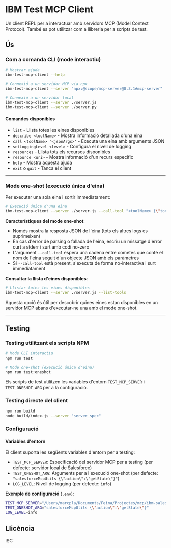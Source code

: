 # IBM Test MCP Client

Un client REPL per a interactuar amb servidors MCP (Model Context Protocol). També es pot utilitzar com a llibreria per a scripts de test.

## Ús

### Com a comanda CLI (mode interactiu)

```bash
# Mostrar ajuda
ibm-test-mcp-client --help

# Connexió a un servidor MCP via npx
ibm-test-mcp-client --server "npx:@scope/mcp-server@0.3.1#mcp-server"

# Connexió a un servidor local
ibm-test-mcp-client --server ./server.js
ibm-test-mcp-client --server ./server.py
```

#### Comandes disponibles

- `list` - Llista totes les eines disponibles
- `describe <toolName>` - Mostra informació detallada d'una eina
- `call <toolName> '<jsonArgs>'` - Executa una eina amb arguments JSON
- `setLoggingLevel <level>` - Configura el nivell de logging
- `resources` - Llista tots els recursos disponibles
- `resource <uri>` - Mostra informació d'un recurs específic
- `help` - Mostra aquesta ajuda
- `exit` o `quit` - Tanca el client

---

### Mode one-shot (execució única d'eina)

Per executar una sola eina i sortir immediatament:

```bash
# Execució única d'una eina
ibm-test-mcp-client --server ./server.js --call-tool "<toolName> {\"toolParam1\":\"toolParamValue1\", \"toolParam2\":\"toolParamValue2\"}"
```

**Característiques del mode one-shot**:
- Només mostra la resposta JSON de l'eina (tots els altres logs es suprimeixen)
- En cas d'error de parsing o fallada de l'eina, escriu un missatge d'error curt a stderr i surt amb codi no-zero
- L'argument `--call-tool` espera una cadena entre cometes que conté el nom de l'eina seguit d'un objecte JSON amb els paràmetres
- Si `--call-tool` està present, s'executa de forma no-interactiva i surt immediatament

**Consultar la llista d'eines disponibles**:
```bash
# Llistar totes les eines disponibles
ibm-test-mcp-client --server ./server.js --list-tools
```

Aquesta opció és útil per descobrir quines eines estan disponibles en un servidor MCP abans d'executar-ne una amb el mode one-shot.

---

## Testing

### Testing utilitzant els scripts NPM

```bash
# Mode CLI interactiu
npm run test

# Mode one-shot (execució única d'eina)
npm run test:oneshot
```

Els scripts de test utilitzen les variables d'entorn `TEST_MCP_SERVER` i `TEST_ONESHOT_ARG` per a la configuració.

### Testing directe del client

```bash
npm run build
node build/index.js --server "server_spec"
```

### Configuració

#### Variables d'entorn

El client suporta les següents variables d'entorn per a testing:

- `TEST_MCP_SERVER`: Especificació del servidor MCP per a testing (per defecte: servidor local de Salesforce)
- `TEST_ONESHOT_ARG`: Arguments per a l'execució one-shot (per defecte: `"salesforceMcpUtils {\"action\":\"getState\"}"`)
- `LOG_LEVEL`: Nivell de logging (per defecte: `info`)

**Exemple de configuració** (`.env`):
```bash
TEST_MCP_SERVER="/Users/marcpla/Documents/Feina/Projectes/mcp/ibm-salesforce-mcp/index.js"
TEST_ONESHOT_ARG="salesforceMcpUtils {\"action\":\"getState\"}"
LOG_LEVEL=info
```

## Llicència

ISC

